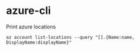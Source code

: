 # azure-cli
Print azure locations 

```cli
az account list-locations --query "[].{Name:name, DisplayName:displayName}"
```